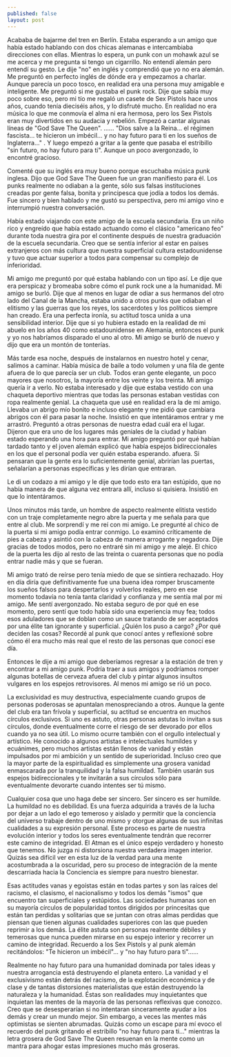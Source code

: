 ```yaml
---
published: false
layout: post
---
```



Acababa de bajarme del tren en Berlín. Estaba esperando a un amigo que había estado hablando con dos chicas alemanas e intercambiaba direcciones con ellas. Mientras lo espera, un punk con un mohawk azul se me acerca y me pregunta si tengo un cigarrillo. No entendí alemán pero entendí su gesto. Le dije "no" en inglés y comprendió que yo no era alemán. Me preguntó en perfecto inglés de dónde era y empezamos a charlar. Aunque parecía un poco tosco, en realidad era una persona muy amigable e inteligente. Me preguntó si me gustaba el punk rock. Dije que sabía muy poco sobre eso, pero mi tío me regaló un casete de Sex Pistols hace unos años, cuando tenía dieciséis años, y lo disfruté mucho. En realidad no era música lo que me conmovía el alma ni era hermosa, pero los Sex Pistols eran muy divertidos en su audacia y rebelión. Empezó a cantar algunas líneas de "God Save The Queen". ...... "Dios salve a la Reina... el régimen fascista... te hicieron un imbécil... y no hay futuro para ti en los sueños de Inglaterra..." . Y luego empezó a gritar a la gente que pasaba el estribillo "sin futuro, no hay futuro para ti". Aunque un poco avergonzado, lo encontré gracioso.

Comenté que su inglés era muy bueno porque escuchaba música punk inglesa. Dijo que God Save The Queen fue un gran manifiesto para él. Los punks realmente no odiaban a la gente, sólo sus falsas instituciones creadas por gente falsa, bonita y principesca que jodía a todos los demás. Fue sincero y bien hablado y me gustó su perspectiva, pero mi amigo vino e interrumpió nuestra conversación.

Había estado viajando con este amigo de la escuela secundaria. Era un niño rico y engreído que había estado actuando como el clásico "americano feo" durante toda nuestra gira por el continente después de nuestra graduación de la escuela secundaria. Creo que se sentía inferior al estar en países extranjeros con más cultura que nuestra superficial cultura estadounidense y tuvo que actuar superior a todos para compensar su complejo de inferioridad.

Mi amigo me preguntó por qué estaba hablando con un tipo así. Le dije que era perspicaz y bromeaba sobre cómo el punk rock une a la humanidad. Mi amigo se burló. Dije que al menos en lugar de odiar a sus hermanos del otro lado del Canal de la Mancha, estaba unido a otros punks que odiaban el elitismo y las guerras que los reyes, los sacerdotes y los políticos siempre han creado. Era una perfecta ironía, su actitud tosca unida a una sensibilidad interior. Dije que si yo hubiera estado en la realidad de mi abuelo en los años 40 como estadounidense en Alemania, entonces el punk y yo nos habríamos disparado el uno al otro. Mi amigo se burló de nuevo y dijo que era un montón de tonterías.

Más tarde esa noche, después de instalarnos en nuestro hotel y cenar, salimos a caminar. Había música de baile a todo volumen y una fila de gente afuera de lo que parecía ser un club. Todos eran gente elegante, un poco mayores que nosotros, la mayoría entre los veinte y los treinta. Mi amigo quería ir a verlo. No estaba interesado y dije que estaba vestido con una chaqueta deportivo mientras que todas las personas estaban vestidas con ropa realmente genial. La chaqueta que usé en realidad era la de mi amigo. Llevaba un abrigo mío bonito e incluso elegante y me pidió que cambiara abrigos con él para pasar la noche. Insistió en que intentáramos entrar y me arrastró. Preguntó a otras personas de nuestra edad cuál era el lugar. Dijeron que era uno de los lugares más geniales de la ciudad y habían estado esperando una hora para entrar. Mi amigo preguntó por qué habían tardado tanto y el joven alemán explicó que había espejos bidireccionales en los que el personal podía ver quién estaba esperando. afuera. Si pensaran que la gente era lo suficientemente genial, abrirían las puertas, señalarían a personas específicas y les dirían que entraran.

Le di un codazo a mi amigo y le dije que todo esto era tan estúpido, que no había manera de que alguna vez entrara allí, incluso si quisiera. Insistió en que lo intentáramos.

Unos minutos más tarde, un hombre de aspecto realmente elitista vestido con un traje completamente negro abre la puerta y me señala para que entre al club. Me sorprendí y me reí con mi amigo. Le pregunté al chico de la puerta si mi amigo podía entrar conmigo. Lo examinó críticamente de pies a cabeza y asintió con la cabeza de manera arrogante y negadora. Dije gracias de todos modos, pero no entraré sin mi amigo y me alejé. El chico de la puerta les dijo al resto de las treinta o cuarenta personas que no podía entrar nadie más y que se fueran.

Mi amigo trató de reírse pero tenía miedo de que se sintiera rechazado. Hoy en día diría que definitivamente fue una buena idea romper bruscamente los sueños falsos para despertarlos y volverlos reales, pero en ese momento todavía no tenía tanta claridad y confianza y me sentía mal por mi amigo. Me sentí avergonzado. No estaba seguro de por qué en ese momento, pero sentí que todo había sido una experiencia muy fea; todos esos aduladores que se doblan como un sauce tratando de ser aceptados por una élite tan ignorante y superficial. ¿Quién los puso a cargo? ¿Por qué deciden las cosas? Recordé al punk que conocí antes y reflexioné sobre cómo él era mucho más real que el resto de las personas que conocí ese día.

Entonces le dije a mi amigo que deberíamos regresar a la estación de tren y encontrar a mi amigo punk. Podría traer a sus amigos y podríamos romper algunas botellas de cerveza afuera del club y pintar algunos insultos vulgares en los espejos retrovisores. Al menos mi amigo se rió un poco.

La exclusividad es muy destructiva, especialmente cuando grupos de personas poderosas se apuntalan menospreciando a otros. Aunque la gente del club era tan frívola y superficial, su actitud se encuentra en muchos círculos exclusivos. Si uno es astuto, otras personas astutas lo invitan a sus círculos, donde eventualmente corre el riesgo de ser devorado por ellos cuando ya no sea útil. Lo mismo ocurre también con el orgullo intelectual y artístico. He conocido a algunos artistas e intelectuales humildes y ecuánimes, pero muchos artistas están llenos de vanidad y están impulsados por mi ambición y un sentido de superioridad. Incluso creo que la mayor parte de la espiritualidad es simplemente una grosera vanidad enmascarada por la tranquilidad y la falsa humildad. También usarán sus espejos bidireccionales y te invitarán a sus círculos sólo para eventualmente devorarte cuando intentes ser tú mismo.

Cualquier cosa que uno haga debe ser sincero. Ser sincero es ser humilde. La humildad no es debilidad. Es una fuerza adquirida a través de la lucha por dejar a un lado el ego temeroso y aislado y permitir que la conciencia del universo trabaje dentro de uno mismo y otorgue algunas de sus infinitas cualidades a su expresión personal. Este proceso es parte de nuestra evolución interior y todos los seres eventualmente tendrán que recorrer este camino de integridad. El Atman es el único espejo verdadero y honesto que tenemos. No juzga ni distorsiona nuestra verdadera imagen interior. Quizás sea difícil ver en esta luz de la verdad para una mente acostumbrada a la oscuridad, pero su proceso de integración de la mente descarriada hacia la Conciencia es siempre para nuestro bienestar.

Esas actitudes vanas y egoístas están en todas partes y son las raíces del racismo, el clasismo, el nacionalismo y todos los demás "ismos" que encuentro tan superficiales y estúpidos. Las sociedades humanas son en su mayoría círculos de popularidad tontos dirigidos por princesitas que están tan perdidas y solitarias que se juntan con otras almas perdidas que piensan que tienen algunas cualidades superiores con las que pueden reprimir a los demás. La élite astuta son personas realmente débiles y temerosas que nunca pueden mirarse en su espejo interior y recorrer un camino de integridad. Recuerdo a los Sex Pistols y al punk alemán recitándolos: "Te hicieron un imbécil"... y "no hay futuro para ti"......

Realmente no hay futuro para una humanidad dominada por tales ideas y nuestra arrogancia está destruyendo el planeta entero. La vanidad y el exclusivismo están detrás del racismo, de la explotación económica y de clase y de tantas distorsiones materialistas que están destruyendo la naturaleza y la humanidad. Éstas son realidades muy inquietantes que inquietan las mentes de la mayoría de las personas reflexivas que conozco. Creo que se desesperarían si no intentaran sinceramente ayudar a los demás y crear un mundo mejor. Sin embargo, a veces las mentes más optimistas se sienten abrumadas. Quizás como un escape para mí evoco el recuerdo del punk gritando el estribillo "no hay futuro para ti..." mientras la letra grosera de God Save The Queen resuenan en la mente como un mantra para ahogar estas impresiones mucho más groseras.
